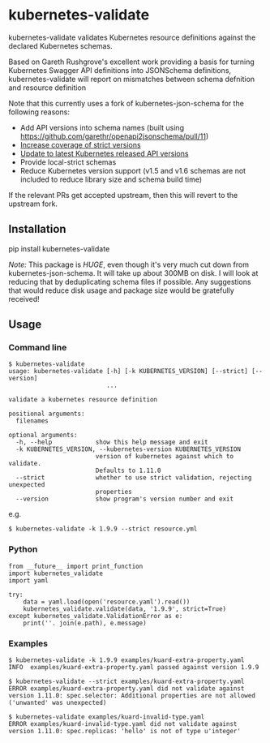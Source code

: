 # kubernetes-validate

kubernetes-validate validates Kubernetes resource definitions against the
declared Kubernetes schemas.

Based on Gareth Rushgrove's excellent work providing a basis for turning Kubernetes
Swagger API definitions into JSONSchema definitions, kubernetes-validate will report
on mismatches between schema defnition and resource definition

Note that this currently uses a fork of kubernetes-json-schema for the following reasons:
* Add API versions into schema names (built using https://github.com/garethr/openapi2jsonschema/pull/11)
* [Increase coverage of strict versions](https://github.com/garethr/kubernetes-json-schema/pull/8)
* [Update to latest Kubernetes released API versions](https://github.com/garethr/kubernetes-json-schema/pull/8)
* Provide local-strict schemas
* Reduce Kubernetes version support (v1.5 and v1.6 schemas are not included to reduce
  library size and schema build time)

If the relevant PRs get accepted upstream, then this will revert to the upstream fork.

## Installation

pip install kubernetes-validate

*Note:* This package is *HUGE*, even though it's very much cut down from kubernetes-json-schema.
It will take up about 300MB on disk. I will look at reducing that by deduplicating schema files if possible.
Any suggestions that would reduce disk usage and package size would be gratefully received!

## Usage

### Command line

```
$ kubernetes-validate
usage: kubernetes-validate [-h] [-k KUBERNETES_VERSION] [--strict] [--version]
                           ...

validate a kubernetes resource definition

positional arguments:
  filenames

optional arguments:
  -h, --help            show this help message and exit
  -k KUBERNETES_VERSION, --kubernetes-version KUBERNETES_VERSION
                        version of kubernetes against which to validate.
                        Defaults to 1.11.0
  --strict              whether to use strict validation, rejecting unexpected
                        properties
  --version             show program's version number and exit
```

e.g.

```
$ kubernetes-validate -k 1.9.9 --strict resource.yml
```

### Python

```
from __future__ import print_function
import kubernetes_validate
import yaml

try:
    data = yaml.load(open('resource.yaml').read())
    kubernetes_validate.validate(data, '1.9.9', strict=True)
except kubernetes_validate.ValidationError as e:
    print(''. join(e.path), e.message)
```

### Examples

```
$ kubernetes-validate -k 1.9.9 examples/kuard-extra-property.yaml
INFO  examples/kuard-extra-property.yaml passed against version 1.9.9
```

```
$ kubernetes-validate --strict examples/kuard-extra-property.yaml
ERROR examples/kuard-extra-property.yaml did not validate against version 1.11.0: spec.selector: Additional properties are not allowed ('unwanted' was unexpected)
```

```
$ kubernetes-validate examples/kuard-invalid-type.yaml
ERROR examples/kuard-invalid-type.yaml did not validate against version 1.11.0: spec.replicas: 'hello' is not of type u'integer'
```

